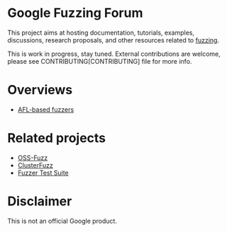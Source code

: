 # Google Fuzzing Forum

This project aims at hosting documentation, tutorials, examples, discussions, research proposals, and other resources related to [fuzzing](https://en.wikipedia.org/wiki/Fuzzing).

This is work in progress, stay tuned. External contributions are welcome, please
see CONTRIBUTING[CONTRIBUTING] file for more info.

# Overviews

* [AFL-based fuzzers](AFL_based_fuzzers_overview.md)

# Related projects

* [OSS-Fuzz](https://github.com/google/oss-fuzz)
* [ClusterFuzz](https://github.com/google/clusterfuzz)
* [Fuzzer Test Suite](https://github.com/google/fuzzer-test-suite)

# Disclaimer
This is not an official Google product.

